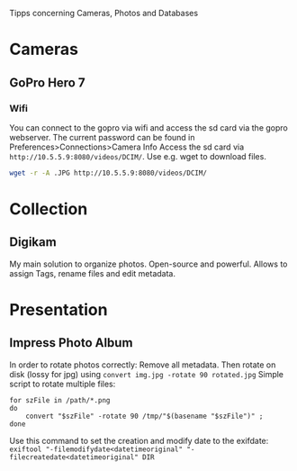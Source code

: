 Tipps concerning Cameras, Photos and Databases




# Cameras
## GoPro Hero 7
### Wifi
You can connect to the gopro via wifi and access the sd card via the gopro webserver.
The current password can be found in Preferences>Connections>Camera Info
Access the sd card via `http://10.5.5.9:8080/videos/DCIM/`. Use e.g. wget to download files.
```bash
wget -r -A .JPG http://10.5.5.9:8080/videos/DCIM/
```

# Collection
## Digikam
My main solution to organize photos. Open-source and powerful. Allows to assign Tags, rename files and edit metadata.

# Presentation
## Impress Photo Album
In order to rotate photos correctly: Remove all metadata. Then rotate on disk (lossy for jpg) using `convert img.jpg -rotate 90 rotated.jpg`
Simple script to rotate multiple files:
```
for szFile in /path/*.png
do 
    convert "$szFile" -rotate 90 /tmp/"$(basename "$szFile")" ; 
done
```
Use this command to set the creation and modify date to the exifdate:
`exiftool "-filemodifydate<datetimeoriginal" "-filecreatedate<datetimeoriginal" DIR`